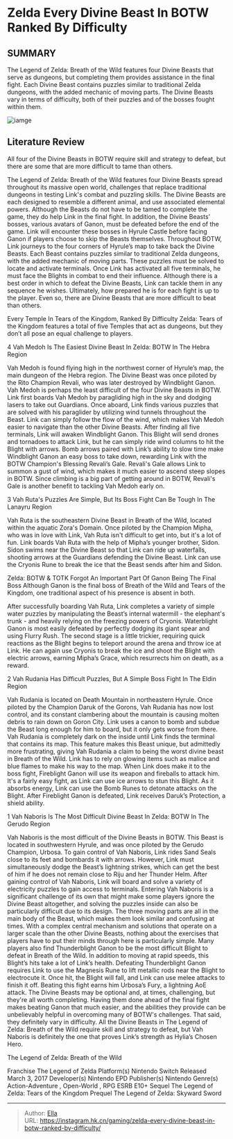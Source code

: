 # Zelda Every Divine Beast In BOTW Ranked By Difficulty


## SUMMARY 


 The Legend of Zelda: Breath of the Wild features four Divine Beasts that serve as dungeons, but completing them provides assistance in the final fight. 
 Each Divine Beast contains puzzles similar to traditional Zelda dungeons, with the added mechanic of moving parts. 
 The Divine Beasts vary in terms of difficulty, both of their puzzles and of the bosses fought within them. 

![iamge](https://static1.srcdn.com/wordpress/wp-content/uploads/2021/08/Zelda-BOTW-Divine-Beasts-Ranked.jpg)

## Literature Review

All four of the Divine Beasts in BOTW require skill and strategy to defeat, but there are some that are more difficult to tame than others.




The Legend of Zelda: Breath of the Wild features four Divine Beasts spread throughout its massive open world, challenges that replace traditional dungeons in testing Link&#39;s combat and puzzling skills. The Divine Beasts are each designed to resemble a different animal, and use associated elemental powers. Although the Beasts do not have to be tamed to complete the game, they do help Link in the final fight. In addition, the Divine Beasts’ bosses, various avatars of Ganon, must be defeated before the end of the game. Link will encounter these bosses in Hyrule Castle before facing Ganon if players choose to skip the Beasts themselves.
Throughout BOTW, Link journeys to the four corners of Hyrule’s map to take back the Divine Beasts. Each Beast contains puzzles similar to traditional Zelda dungeons, with the added mechanic of moving parts. These puzzles must be solved to locate and activate terminals. Once Link has activated all five terminals, he must face the Blights in combat to end their influence. Although there is a best order in which to defeat the Divine Beasts, Link can tackle them in any sequence he wishes. Ultimately, how prepared he is for each fight is up to the player. Even so, there are Divine Beasts that are more difficult to beat than others.
            
 
 Every Temple In Tears of the Kingdom, Ranked By Difficulty 
Zelda: Tears of the Kingdom features a total of five Temples that act as dungeons, but they don’t all pose an equal challenge to players.












 








 4  Vah Medoh Is The Easiest Divine Beast In Zelda: BOTW 
In The Hebra Region


 







Vah Medoh is found flying high in the northwest corner of Hyrule’s map, the main dungeon of the Hebra region. The Divine Beast was once piloted by the Rito Champion Revali, who was later destroyed by Windblight Ganon. Vah Medoh is perhaps the least difficult of the four Divine Beasts in BOTW. Link first boards Vah Medoh by paragliding high in the sky and dodging lasers to take out Guardians. Once aboard, Link finds various puzzles that are solved with his paraglider by utilizing wind tunnels throughout the Beast. Link can simply follow the flow of the wind, which makes Vah Medoh easier to navigate than the other Divine Beasts.
After finding all five terminals, Link will awaken Windblight Ganon. This Blight will send drones and tornadoes to attack Link, but he can simply ride wind columns to hit the Blight with arrows. Bomb arrows paired with Link’s ability to slow time make Windblight Ganon an easy boss to take down, rewarding Link with the BOTW Champion&#39;s Blessing Revali’s Gale. Revali&#39;s Gale allows Link to summon a gust of wind, which makes it much easier to ascend steep slopes in BOTW. Since climbing is a big part of getting around in BOTW, Revali&#39;s Gale is another benefit to tackling Vah Medoh early on.





 3  Vah Ruta&#39;s Puzzles Are Simple, But Its Boss Fight Can Be Tough 
In The Lanayru Region


 







Vah Ruta is the southeastern Divine Beast in Breath of the Wild, located within the aquatic Zora&#39;s Domain. Once piloted by the Champion Mipha, who was in love with Link, Vah Ruta isn&#39;t difficult to get into, but it&#39;s a lot of fun. Link boards Vah Ruta with the help of Mipha’s younger brother, Sidon. Sidon swims near the Divine Beast so that Link can ride up waterfalls, shooting arrows at the Guardians defending the Divine Beast. Link can use the Cryonis Rune to break the ice that the Beast sends after him and Sidon.
            
 
 Zelda: BOTW &amp; TOTK Forgot An Important Part Of Ganon Being The Final Boss 
Although Ganon is the final boss of Breath of the Wild and Tears of the Kingdom, one traditional aspect of his presence is absent in both.



After successfully boarding Vah Ruta, Link completes a variety of simple water puzzles by manipulating the Beast’s internal watermill - the elephant&#39;s trunk - and heavily relying on the freezing powers of Cryonis. Waterblight Ganon is most easily defeated by perfectly dodging its giant spear and using Flurry Rush. The second stage is a little trickier, requiring quick reactions as the Blight begins to teleport around the arena and throw ice at Link. He can again use Cryonis to break the ice and shoot the Blight with electric arrows, earning Mipha’s Grace, which resurrects him on death, as a reward.





 2  Vah Rudania Has Difficult Puzzles, But A Simple Boss Fight 
In The Eldin Region


 







Vah Rudania is located on Death Mountain in northeastern Hyrule. Once piloted by the Champion Daruk of the Gorons, Vah Rudania has now lost control, and its constant clambering about the mountain is causing molten debris to rain down on Goron City. Link uses a canon to bomb and subdue the Beast long enough for him to board, but it only gets worse from there. Vah Rudania is completely dark on the inside until Link finds the terminal that contains its map.
This feature makes this Beast unique, but admittedly more frustrating, giving Vah Rudania a claim to being the worst divine beast in Breath of the Wild. Link has to rely on glowing items such as malice and blue flames to make his way to the map. When Link does make it to the boss fight, Fireblight Ganon will use its weapon and fireballs to attack him. It&#39;s a fairly easy fight, as Link can use ice arrows to stun this Blight. As it absorbs energy, Link can use the Bomb Runes to detonate attacks on the Blight. After Fireblight Ganon is defeated, Link receives Daruk’s Protection, a shield ability.





 1  Vah Naboris Is The Most Difficult Divine Beast In Zelda: BOTW 
In The Gerudo Region


 







Vah Naboris is the most difficult of the Divine Beasts in BOTW. This Beast is located in southwestern Hyrule, and was once piloted by the Gerudo Champion, Urbosa. To gain control of Vah Naboris, Link rides Sand Seals close to its feet and bombards it with arrows. However, Link must simultaneously dodge the Beast’s lightning strikes, which can get the best of him if he does not remain close to Riju and her Thunder Helm. After gaining control of Vah Naboris, Link will board and solve a variety of electricity puzzles to gain access to terminals.
Entering Vah Naboris is a significant challenge of its own that might make some players ignore the Divine Beast altogether, and solving the puzzles inside can also be particularly difficult due to its design. The three moving parts are all in the main body of the Beast, which makes them look similar and confusing at times. With a complex central mechanism and solutions that operate on a larger scale than the other Divine Beasts, nothing about the exercises that players have to put their minds through here is particularly simple.
Many players also find Thunderblight Ganon to be the most difficult Blight to defeat in Breath of the Wild. In addition to moving at rapid speeds, this Blight’s hits take a lot of Link’s health. Defeating Thunderblight Ganon requires Link to use the Magnesis Rune to lift metallic rods near the Blight to electrocute it. Once hit, the Blight will fall, and Link can use melee attacks to finish it off. Beating this fight earns him Urbosa’s Fury, a lightning AoE attack.
The Divine Beasts may be optional and, at times, challenging, but they&#39;re all worth completing. Having them done ahead of the final fight makes beating Ganon that much easier, and the abilities they provide can be unbelievably helpful in overcoming many of BOTW&#39;s challenges. That said, they definitely vary in difficulty. All the Divine Beasts in The Legend of Zelda: Breath of the Wild require skill and strategy to defeat, but Vah Naboris is definitely the one that proves Link’s strength as Hylia’s Chosen Hero.
        


  The Legend of Zelda: Breath of the Wild  


  Franchise    The Legend of Zelda     Platform(s)    Nintendo Switch     Released    March 3, 2017     Developer(s)    Nintendo EPD     Publisher(s)    Nintendo     Genre(s)    Action-Adventure , Open-World , RPG     ESRB    E10&#43;     Sequel    The Legend of Zelda: Tears of the Kingdom     Prequel     The Legend of Zelda: Skyward Sword    



---

> Author: [Ella](https://instagram.hk.cn/)  
> URL: https://instagram.hk.cn/gaming/zelda-every-divine-beast-in-botw-ranked-by-difficulty/  

